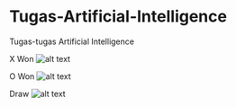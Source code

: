 # Tugas-Artificial-Intelligence
Tugas-tugas Artificial Intelligence


X Won
![alt text]([https://github.com/AdityoWiryawan/Tugas-Artificial-Intelligence/blob/2b4c897bf1a6167b68815b084635712b7c5b9398/Tugas%202%20(Modul%204%20%26%205)/Modul%205/Screenshot%202023-11-03%20at%2009.13.31.png](https://github.com/AdityoWiryawan/Tugas-Artificial-Intelligence/blob/595f016055ebbf6e0665ba5a6b5a4ce042888652/Tugas%203%20(Modul%206)/ScreenShot/Screenshot%202023-11-10%20at%2010.00.29.png)https://github.com/AdityoWiryawan/Tugas-Artificial-Intelligence/blob/595f016055ebbf6e0665ba5a6b5a4ce042888652/Tugas%203%20(Modul%206)/ScreenShot/Screenshot%202023-11-10%20at%2010.00.29.png?raw=true)

O Won
![alt text]([https://github.com/AdityoWiryawan/Tugas-Artificial-Intelligence/blob/595f016055ebbf6e0665ba5a6b5a4ce042888652/Tugas%203%20(Modul%206)/ScreenShot/Screenshot%202023-11-10%20at%2010.01.04.png?raw=true)

Draw
![alt text]([[https://github.com/AdityoWiryawan/Tugas-Artificial-Intelligence/blob/595f016055ebbf6e0665ba5a6b5a4ce042888652/Tugas%203%20(Modul%206)/ScreenShot/Screenshot%202023-11-10%20at%2010.01.45.png?raw=true)
